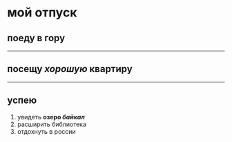 # мой отпуск 

## поеду в гору
---
## посещу **_хорошую_ квартиру**
___
## успею 
1. увидеть **озеро _байкал_** 
2. расширить библиотека 
3. отдохнуть
в россии
